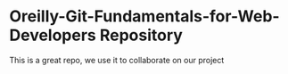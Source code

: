# Oreilly-Git-Fundamentals-for-Web-Developers Repository

This is a great repo, we use it to collaborate on our project
